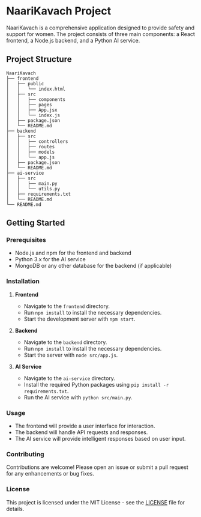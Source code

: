 # NaariKavach Project

NaariKavach is a comprehensive application designed to provide safety and support for women. The project consists of three main components: a React frontend, a Node.js backend, and a Python AI service. 

## Project Structure

```
NaariKavach
├── frontend
│   ├── public
│   │   └── index.html
│   ├── src
│   │   ├── components
│   │   ├── pages
│   │   ├── App.jsx
│   │   └── index.js
│   ├── package.json
│   └── README.md
├── backend
│   ├── src
│   │   ├── controllers
│   │   ├── routes
│   │   ├── models
│   │   └── app.js
│   ├── package.json
│   └── README.md
├── ai-service
│   ├── src
│   │   ├── main.py
│   │   └── utils.py
│   ├── requirements.txt
│   └── README.md
└── README.md
```

## Getting Started

### Prerequisites

- Node.js and npm for the frontend and backend
- Python 3.x for the AI service
- MongoDB or any other database for the backend (if applicable)

### Installation

1. **Frontend**
   - Navigate to the `frontend` directory.
   - Run `npm install` to install the necessary dependencies.
   - Start the development server with `npm start`.

2. **Backend**
   - Navigate to the `backend` directory.
   - Run `npm install` to install the necessary dependencies.
   - Start the server with `node src/app.js`.

3. **AI Service**
   - Navigate to the `ai-service` directory.
   - Install the required Python packages using `pip install -r requirements.txt`.
   - Run the AI service with `python src/main.py`.

### Usage

- The frontend will provide a user interface for interaction.
- The backend will handle API requests and responses.
- The AI service will provide intelligent responses based on user input.

### Contributing

Contributions are welcome! Please open an issue or submit a pull request for any enhancements or bug fixes.

### License

This project is licensed under the MIT License - see the [LICENSE](LICENSE) file for details.